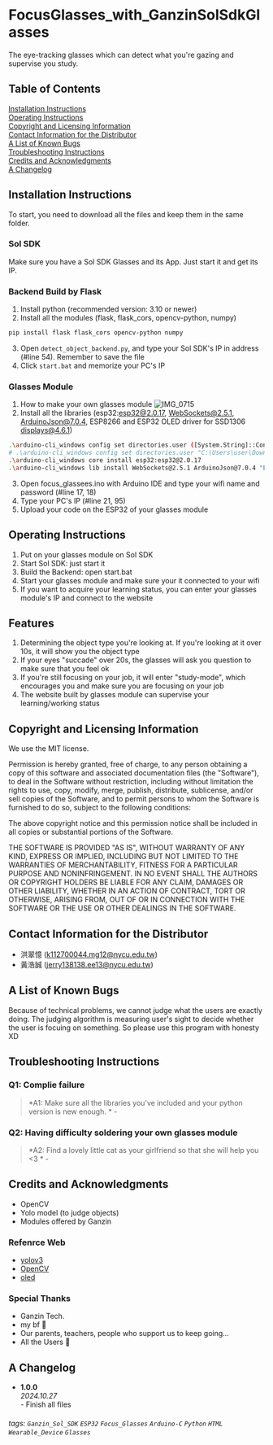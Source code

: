 # FocusGlasses_with_GanzinSolSdkGlasses
The eye-tracking glasses which can detect what you're gazing and supervise you study.

## Table of Contents

[Installation Instructions](#installation-instructions)<br/>
[Operating Instructions](#operating-instructions)<br/>
[Copyright and Licensing Information](#copyright-and-licensing-information)<br/>
[Contact Information for the Distributor](#contact-information-for-the-distributor)<br/>
[A List of Known Bugs](#a-list-of-known-bugs)<br/>
[Troubleshooting Instructions](#troubleshooting-instructions)<br/>
[Credits and Acknowledgments](#credits-and-acknowledgments)<br/>
[A Changelog](#a-changelog)

## Installation Instructions 
To start, you need to download all the files and keep them in the same folder.

### Sol SDK
Make sure you have a Sol SDK Glasses and its App.
Just start it and get its IP.

### Backend Build by Flask
1. Install python (recommended version: 3.10 or newer)
2. Install all the modules (flask, flask_cors, opencv-python, numpy)
```bash
pip install flask flask_cors opencv-python numpy
```
3. Open `detect_object_backend.py`, and type your Sol SDK's IP in address (#line 54). Remember to save the file
4. Click `start.bat` and memorize your PC's IP

### Glasses Module
1. How to make your own glasses module
  ![IMG_0715](https://github.com/user-attachments/assets/704c1eea-bc33-4c9d-bef5-c8b8d7cf9e2f)
2. Install all the libraries (esp32:esp32@2.0.17, WebSockets@2.5.1, ArduinoJson@7.0.4, ESP8266 and ESP32 OLED driver for SSD1306 displays@4.6.1)
```bash
.\arduino-cli_windows config set directories.user ([System.String]::Concat([Environment]::GetFolderPath("MyDocuments"), "\Arduino"))
# .\arduino-cli_windows config set directories.user "C:\Users\user\Downloads\Arduino"
.\arduino-cli_windows core install esp32:esp32@2.0.17
.\arduino-cli_windows lib install WebSockets@2.5.1 ArduinoJson@7.0.4 "ESP8266 and ESP32 OLED driver for SSD1306 displays@4.6.1"
```
3. Open focus_glassees.ino with Arduino IDE and type your wifi name and password (#line 17, 18)
4. Type your PC's IP (#line 21, 95)
5. Upload your code on the ESP32 of your glasses module

## Operating Instructions
1. Put on your glasses module on Sol SDK
2. Start Sol SDK: just start it
3. Build the Backend: open start.bat
4. Start your glasses module and make sure your it connected to your wifi
5. If you want to acquire your learning status, you can enter your glasses module's IP and connect to the website

## Features
1. Determining the object type you're looking at. If you're looking at it over 10s, it will show you the object type
2. If your eyes "succade" over 20s, the glasses will ask you question to make sure that you feel ok
3. If you're still focusing on your job, it will enter "study-mode", which encourages you and make sure you are focusing on your job
4. The website built by glasses module can supervise your learning/working status

## Copyright and Licensing Information

We use the MIT license.

Permission is hereby granted, free of charge, to any person obtaining a copy of this software and associated documentation files (the "Software"), to deal in the Software without restriction, including without limitation the rights to use, copy, modify, merge, publish, distribute, sublicense, and/or sell copies of the Software, and to permit persons to whom the Software is furnished to do so, subject to the following conditions:

The above copyright notice and this permission notice shall be included in all copies or substantial portions of the Software.

THE SOFTWARE IS PROVIDED "AS IS", WITHOUT WARRANTY OF ANY KIND, EXPRESS OR IMPLIED, INCLUDING BUT NOT LIMITED TO THE WARRANTIES OF MERCHANTABILITY, FITNESS FOR A PARTICULAR PURPOSE AND NONINFRINGEMENT. IN NO EVENT SHALL THE AUTHORS OR COPYRIGHT HOLDERS BE LIABLE FOR ANY CLAIM, DAMAGES OR OTHER LIABILITY, WHETHER IN AN ACTION OF CONTRACT, TORT OR OTHERWISE, ARISING FROM, OUT OF OR IN CONNECTION WITH THE SOFTWARE OR THE USE OR OTHER DEALINGS IN THE SOFTWARE.

## Contact Information for the Distributor
* 洪翠憶 (k112700044.mg12@nycu.edu.tw)
* 黃浩誠 (jerry138138.ee13@nycu.edu.tw)

## A List of Known Bugs
Because of technical problems, we cannot judge what the users are exactly doing. The judging algorithm is measuring user's sight to decide whether the user is focuing on something.
So please use this program with honesty XD

## Troubleshooting Instructions

### Q1: Complie failure
> *A1: Make sure all the libraries you've included and your python version is new enough. * 
\-
### Q2: Having difficulty soldering your own glasses module
> *A2: Find a lovely little cat as your girlfriend so that she will help you <3 * 
\-

## Credits and Acknowledgments
* OpenCV 
* Yolo model (to judge objects)
* Modules offered by Ganzin
### Refenrce Web
* [yolov3](https://github.com/ultralytics/yolov3)
* [OpenCV]([https://github.com/ultralytics/yolov3](https://opencv.org/))
* [oled](https://github.com/ThingPulse/esp8266-oled-ssd1306)

### Special Thanks
* Ganzin Tech.
* my bf :sparkling_heart:
* Our parents, teachers, people who support us to keep going...
* All the Users :sparkling_heart:


## A Changelog

* **1.0.0**<br/>
*2024.10.27*<br/>
\- Finish all files<br/>

###### tags: `Ganzin_Sol_SDK` `ESP32` `Focus_Glasses` `Arduino-C` `Python` `HTML` `Wearable_Device` `Glasses`
